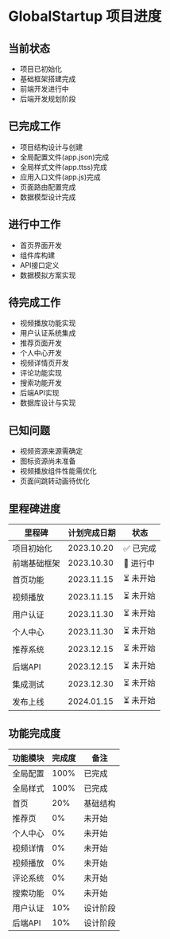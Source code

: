 # GlobalStartup 项目进度

## 当前状态
- 项目已初始化
- 基础框架搭建完成
- 前端开发进行中
- 后端开发规划阶段

## 已完成工作
- 项目结构设计与创建
- 全局配置文件(app.json)完成
- 全局样式文件(app.ttss)完成
- 应用入口文件(app.js)完成
- 页面路由配置完成
- 数据模型设计完成

## 进行中工作
- 首页界面开发
- 组件库构建
- API接口定义
- 数据模拟方案实现

## 待完成工作
- 视频播放功能实现
- 用户认证系统集成
- 推荐页面开发
- 个人中心开发
- 视频详情页开发
- 评论功能实现
- 搜索功能开发
- 后端API实现
- 数据库设计与实现

## 已知问题
- 视频资源来源需确定
- 图标资源尚未准备
- 视频播放组件性能需优化
- 页面间跳转动画待优化

## 里程碑进度
| 里程碑 | 计划完成日期 | 状态 |
|-------|------------|------|
| 项目初始化 | 2023.10.20 | ✅ 已完成 |
| 前端基础框架 | 2023.10.30 | 🔄 进行中 |
| 首页功能 | 2023.11.15 | ⏳ 未开始 |
| 视频播放 | 2023.11.15 | ⏳ 未开始 |
| 用户认证 | 2023.11.30 | ⏳ 未开始 |
| 个人中心 | 2023.11.30 | ⏳ 未开始 |
| 推荐系统 | 2023.12.15 | ⏳ 未开始 |
| 后端API | 2023.12.15 | ⏳ 未开始 |
| 集成测试 | 2023.12.30 | ⏳ 未开始 |
| 发布上线 | 2024.01.15 | ⏳ 未开始 |

## 功能完成度
| 功能模块 | 完成度 | 备注 |
|---------|-------|------|
| 全局配置 | 100% | 已完成 |
| 全局样式 | 100% | 已完成 |
| 首页 | 20% | 基础结构 |
| 推荐页 | 0% | 未开始 |
| 个人中心 | 0% | 未开始 |
| 视频详情 | 0% | 未开始 |
| 视频播放 | 0% | 未开始 |
| 评论系统 | 0% | 未开始 |
| 搜索功能 | 0% | 未开始 |
| 用户认证 | 10% | 设计阶段 |
| 后端API | 10% | 设计阶段 | 